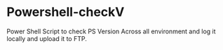 # Powershell-checkV
Power Shell Script to check PS Version Across all environment and log it locally and upload it to FTP.
